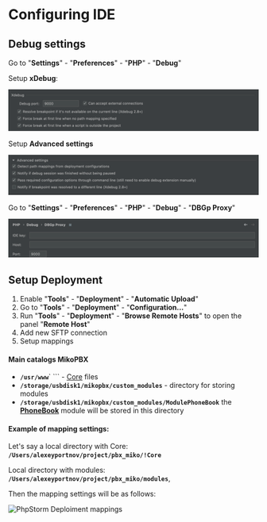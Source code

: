 # Configuring IDE

## Debug settings

Go to "**Settings**" - "**Preferences**" - "**PHP**" - "**Debug**"

Setup **xDebug**:

![xDebug setup PHP Storm](../../.gitbook/assets/sdebug-Preferences.png)

Setup **Advanced settings**

![](../../.gitbook/assets/advanced-Preferences.png)

Go to "**Settings**" - "**Preferences**" - "**PHP**" - "**Debug**" - "**DBGp Proxy**"&#x20;

![](../../.gitbook/assets/dbgp-Preferences.png)

## Setup Deployment

1. Enable "**Tools**" - "**Deployment**" - "**Automatic Upload**"
2. Go to "**Tools**" - "**Deployment**" - "**Configuration...**"
3. Run "**Tools**" - "**Deployment**" - "**Browse Remote Hosts**" to open the panel "**Remote Host**"
4. Add new SFTP connection&#x20;
5. Setup mappings&#x20;

#### Main catalogs MikoPBX

* **`/usr/www`**` ``` - [Core](https://github.com/mikopbx/Core) files
* **`/storage/usbdisk1/mikopbx/custom_modules`** - directory for storing modules
* **`/storage/usbdisk1/mikopbx/custom_modules/ModulePhoneBook`** the [**PhoneBook**](https://github.com/mikopbx/ModulePhoneBook) module will be stored in this directory&#x20;

#### Example of mapping settings:

Let's say a local directory with Core: **`/Users/alexeyportnov/project/pbx_miko/!Core`**

Local directory with modules: **`/Users/alexeyportnov/project/pbx_miko/modules`**, &#x20;

Then the mapping settings will be as follows:

![PhpStorm Deploiment mappings](../../.gitbook/assets/Deployment\_и\_\_Core\_–\_PbxExtensionSetupBase\_php\_\_\_Core\_.png)

